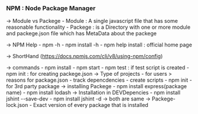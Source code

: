 ### NPM : Node Package Manager

-> Module vs Packege
    - Module : A single javascript file that has some reasonable functionality
    - Packege : is a Directory with one or more module and packege.json file which has MetaData about the packege

-> NPM Help
    - npm -h
    - npm install -h
    - npm help install : official home page

-> ShortHand (https://docs.npmjs.com/cli/v8/using-npm/config)

-> commands 
    - npm install
    - npm start 
    - npm test : if test script is created
    - npm init : for creating packege.json
-> Type of projects
    - for users
        > reasons for package.json
            - track depencdencies
            - create scripts
            - npm init
    - for 3rd party package
-> installing Packege
    - npm install express(package name)
    - npm install lodash
-> Installation in DEVDepencies
    - npm install jshint --save-dev
    - npm install jshint -d  -> both are same
-> Packege-lock.json
    - Exact version of every package that is installed
